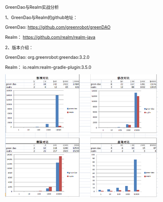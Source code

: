 
GreenDao与Realm实战分析

1、GreenDao与Realm的github地址：

  GreenDao:  https://github.com/greenrobot/greenDAO
  
  Realm：  https://github.com/realm/realm-java
  
2、版本介绍：

  GreenDao:  org.greenrobot:greendao:3.2.0
  
  Realm： io.realm:realm-gradle-plugin:3.5.0

  ![image](https://github.com/xiaodengzi0812/GreenDaoOrRealm/blob/master/clipboard.png)
  
